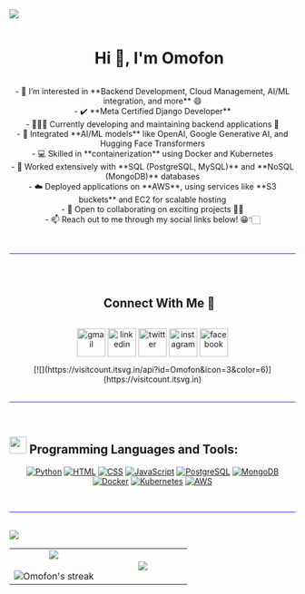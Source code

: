 <!-- Horizontal Divider (Gradient) -->
<img src="https://user-images.githubusercontent.com/73097560/115834477-dbab4500-a447-11eb-908a-139a6edaec5c.gif">

<!-- H1 Without Bottom Border -->
<div id="user-content-toc">
  <ul align="center">
    <summary><h1 style="display: inline-block">Hi 👋, I'm Omofon</h1></summary>
  </ul>
</div>

<!-- Intro Section -->
<p align="center">
  - 👀 I’m interested in **Backend Development, Cloud Management, AI/ML integration, and more** 😄<br/>
  - ✔️ **Meta Certified Django Developer**<br/>
  - 👨🏻‍💻 Currently developing and maintaining backend applications 📱<br/>
  - 🤖 Integrated **AI/ML models** like OpenAI, Google Generative AI, and Hugging Face Transformers<br/>
  - 💻 Skilled in **containerization** using Docker and Kubernetes<br/>
  - 💾 Worked extensively with **SQL (PostgreSQL, MySQL)** and **NoSQL (MongoDB)** databases<br/>
  - ☁️ Deployed applications on **AWS**, using services like **S3 buckets** and EC2 for scalable hosting<br/>
  - 💞️ Open to collaborating on exciting projects ✌🏻<br/>
  - 📫 Reach out to me through my social links below! 😁👇🏻<br/>
</p>

</br>
<hr style="height:2px;#8080ff;border-width:0;border-radius:5px;color:gray;background-color:#8080ff">
</br>

<!-- Connect With Me -->
<div id="user-content-toc">
  <ul align="center">
    <summary><h2 style="display: inline-block">Connect With Me 🤝</h2></summary>
  </ul>
</div>

<!-- Icons and Links -->
<p align="center">
<a href="mailto:abasiomofonudoh@gmail.com" target="blank"><img align="center" src="https://www.freepnglogos.com/uploads/logo-gmail-png/logo-gmail-png-for-gmail-email-client-mac-app-store-16.png" alt="gmail" height="50" width="50" /></a>
<a href="https://www.linkedin.com/in/abasiomofon-udoh/" target="blank"><img align="center" src="https://user-images.githubusercontent.com/88904952/234979284-68c11d7f-1acc-4f0c-ac78-044e1037d7b0.png" alt="linkedin" height="50" width="50" /></a>
<a href="https://twitter.com/qntler" target="blank"><img align="center" src="https://user-images.githubusercontent.com/88904952/234980676-61bfb021-ecc8-48f7-88e6-34c1b06c4a58.png" alt="twitter" height="50" width="50" /></a> 
<a href="https://www.instagram.com/omofon_u/" target="blank"><img align="center" src="https://user-images.githubusercontent.com/88904952/234981169-2dd1e58f-4b7e-468c-8213-034ba62156c3.png" alt="instagram" height="50" width="50" /></a>
<a href="https://web.facebook.com/profile.php?id=100087552244749" target="blank"><img align="center" src="https://www.freepnglogos.com/uploads/logo-facebook-png/logo-facebook-facebook-logo-transparent-png-pictures-icons-and-0.png" alt="facebook" height="50" width="50" /></a>
</p>

<!-- Profile Visit Count -->
<div align="center">
  [![](https://visitcount.itsvg.in/api?id=Omofon&icon=3&color=6)](https://visitcount.itsvg.in)
</div>

</br>
<hr style="height:2px;#8080ff;border-width:0;border-radius:5px;color:gray;background-color:#8080ff">
</br>

## <img src="https://media.giphy.com/media/iY8CRBdQXODJSCERIr/giphy.gif" width="30px"> Programming Languages and Tools:

<p align="center">
<a href="https://www.python.org/"><img alt="Python" src="https://img.icons8.com/color/48/000000/python--v2.png"/></a>
<a href="https://html.com/#What_is_HTML"><img alt="HTML" src="https://img.icons8.com/color/48/000000/html-5--v1.png"/></a>
<a href="https://en.wikipedia.org/wiki/CSS"><img alt="CSS" src="https://img.icons8.com/color/48/000000/css3.png"/></a>
<a href="https://www.javascript.com/"><img alt="JavaScript" src="https://img.icons8.com/color/48/000000/javascript--v1.png"/></a>
<a href="https://www.postgresql.org/"><img alt="PostgreSQL" src="https://img.icons8.com/color/48/000000/postgreesql.png"/></a>
<a href="https://www.mongodb.com/"><img alt="MongoDB" src="https://img.icons8.com/color/48/000000/mongodb.png"/></a>
<a href="https://www.docker.com/"><img alt="Docker" src="https://img.icons8.com/color/48/000000/docker.png"/></a>
<a href="https://kubernetes.io/"><img alt="Kubernetes" src="https://img.icons8.com/color/48/000000/kubernetes.png"/></a>
<a href="https://aws.amazon.com/"><img alt="AWS" src="https://img.icons8.com/color/48/000000/amazon-web-services.png"/></a>
</p>

</br>
<hr style="height:2px;#8080ff;border-width:0;border-radius:5px;color:gray;background-color:#8080ff">
</br>

<!-- Horizontal Divider (Gradient) -->
<img src="https://user-images.githubusercontent.com/73097560/115834477-dbab4500-a447-11eb-908a-139a6edaec5c.gif">

<!-- Stats Section -->
<p align="center">
<table align="center">
<tr>
<td width="50%" align="center">
  <img align="center" src="https://github-readme-stats.vercel.app/api?username=Omofon&theme=dark&show_icons=true&count_private=true" />
  <br><br>
  <img title="🔥 Get streak stats for your profile at git.io/streak-stats" alt="Omofon's streak" src="https://github-readme-streak-stats.herokuapp.com/?user=Omofon&theme=dark&hide_border=false" /> 
</td>
<td width="50%" align="center">
  <img align="center" src="https://github-readme-stats.anuraghazra1.vercel.app/api/top-langs/?username=Omofon&theme=dark&hide_border=false&no-bg=true&no-frame=true&langs_count=10"/>
</td>
</tr>
</table>
</p>
